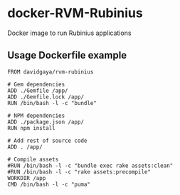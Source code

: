 docker-RVM-Rubinius
===================

Docker image to run Rubinius applications

Usage Dockerfile example
------------------------

    FROM davidgaya/rvm-rubinius

    # Gem dependencies
    ADD ./Gemfile /app/
    ADD ./Gemfile.lock /app/
    RUN /bin/bash -l -c "bundle"

    # NPM dependencies
    ADD ./package.json /app/
    RUN npm install

    # Add rest of source code
    ADD . /app/

    # Compile assets
    #RUN /bin/bash -l -c "bundle exec rake assets:clean"
    #RUN /bin/bash -l -c "rake assets:precompile"
    WORKDIR /app
    CMD /bin/bash -l -c "puma"
